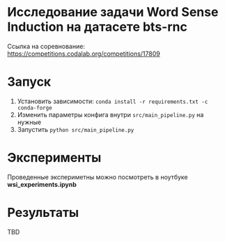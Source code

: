 # Исследование задачи Word Sense Induction на датасете bts-rnc
Ссылка на соревнование: https://competitions.codalab.org/competitions/17809

# Запуск
1. Установить зависимости: `conda install -r requirements.txt -c conda-forge`
2. Изменить параметры конфига внутри `src/main_pipeline.py` на нужные 
3. Запустить `python src/main_pipeline.py`

# Эксперименты
Проведенные экспериметны можно посмотреть в ноутбуке **wsi_experiments.ipynb**

# Результаты 
TBD